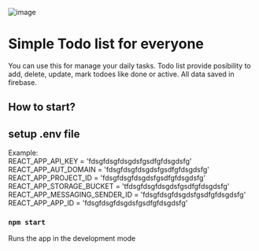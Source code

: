 ![image](https://user-images.githubusercontent.com/82111498/192955121-27e903c5-36fd-4488-8c1e-8f388e4ce07e.png)

# Simple Todo list for everyone

You can use this for manage your daily tasks. Todo list provide posibility to add, delete, update, mark todoes like done or active. All data saved in firebase.

## How to start?

## setup .env file

Example:\
  REACT_APP_API_KEY = 'fdsgfdsgfdsgdsfgsdfgfdsgdsfg'\
  REACT_APP_AUT_DOMAIN = 'fdsgfdsgfdsgdsfgsdfgfdsgdsfg'\
  REACT_APP_PROJECT_ID = 'fdsgfdsgfdsgdsfgsdfgfdsgdsfg'\
  REACT_APP_STORAGE_BUCKET = 'tfdsgfdsgfdsgdsfgsdfgfdsgdsfg'\
  REACT_APP_MESSAGING_SENDER_ID = 'fdsgfdsgfdsgdsfgsdfgfdsgdsfg'\
  REACT_APP_APP_ID = 'fdsgfdsgfdsgdsfgsdfgfdsgdsfg'

### `npm start`

Runs the app in the development mode
